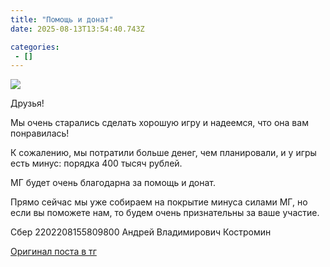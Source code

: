```yaml
---
title: "Помощь и донат"
date: 2025-08-13T13:54:40.743Z

categories:
 - []
---
```


<img src="/theblackcompany2025/2025/08/09/Помощь%20и%20донат/image.png">

Друзья!

Мы очень старались сделать хорошую игру и надеемся, что она вам понравилась!

К сожалению, мы потратили больше денег, чем планировали, и у игры есть минус: порядка 400 тысяч рублей.

МГ будет очень благодарна за помощь и донат.

Прямо сейчас мы уже собираем на покрытие минуса силами МГ, но если вы поможете нам, то будем очень признательны за ваше участие.

Сбер
2202208155809800
Андрей Владимирович Костромин

[Оригинал поста в тг](https://t.me/the_Company2025/483)
